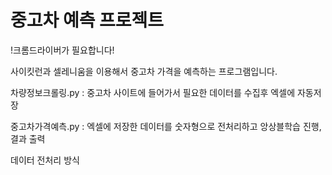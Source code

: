 # 중고차 예측 프로젝트

!크롬드라이버가 필요합니다!

사이킷런과 셀레니움을 이용해서 중고차 가격을 예측하는 프로그램입니다.


차량정보크롤링.py : 중고차 사이트에 들어가서 필요한 데이터를 수집후 엑셀에 자동저장

중고차가격예측.py : 엑셀에 저장한 데이터를 숫자형으로 전처리하고 앙상블학습 진행, 결과 출력



데이터 전처리 방식
